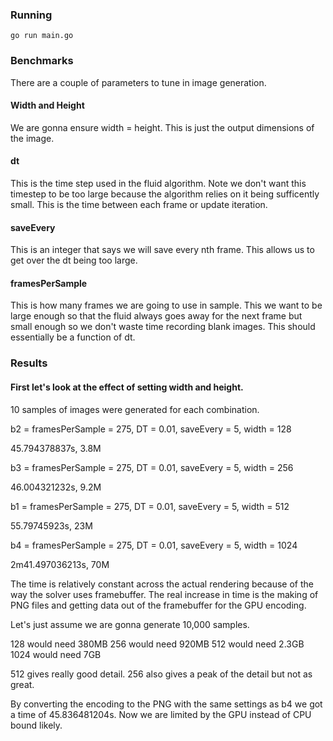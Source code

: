 ### Running

```
go run main.go
```

### Benchmarks

There are a couple of parameters to tune in image generation.

#### Width and Height

We are gonna ensure width = height. This is just the output dimensions of the image.

#### dt

This is the time step used in the fluid algorithm. Note we don't want this timestep to be too large because the algorithm relies on it being sufficently small. This is the time between each frame or update iteration.

#### saveEvery

This is an integer that says we will save every nth frame. This allows us to get over the dt being too large.

#### framesPerSample

This is how many frames we are going to use in sample. This we want to be large enough so that the fluid always goes away for the next frame but small enough so we don't waste time recording blank images. This should essentially be a function of dt.

### Results

#### First let's look at the effect of setting width and height. 

10 samples of images were generated for each combination.

b2 = framesPerSample = 275, DT = 0.01, saveEvery = 5, width = 128

45.794378837s, 3.8M

b3 = framesPerSample = 275, DT = 0.01, saveEvery = 5, width = 256

46.004321232s, 9.2M

b1 = framesPerSample = 275, DT = 0.01, saveEvery = 5, width = 512

55.79745923s, 23M

b4 = framesPerSample = 275, DT = 0.01, saveEvery = 5, width = 1024

2m41.497036213s, 70M

The time is relatively constant across the actual rendering because of the way the solver uses framebuffer. The real increase in time is the making of PNG files and getting data out of the framebuffer for the GPU encoding.

Let's just assume we are gonna generate 10,000 samples.

128 would need 380MB
256 would need 920MB
512 would need 2.3GB
1024 would need 7GB

512 gives really good detail. 256 also gives a peak of the detail but not as great.

By converting the encoding to the PNG with the same settings as b4 we got a time of 45.836481204s. Now we are limited by the GPU instead of CPU bound likely.
